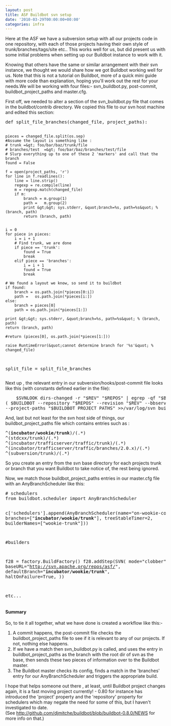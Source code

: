 ```yaml
---
layout: post
title: ASF Buildbot svn setup
date: '2010-03-29T00:00:00+00:00'
categories: infra
---
```

<p>Here at the ASF we have a subversion setup with all our projects code in one repository, with each of those projects having their own style of trunk/branches/tags/site etc.. This works well for us, but did present us with some initial problems when setting up our Buildbot instance to work with it.</p>
  <p>Knowing that others have the same or similar arrangement with their svn instance, we thought we would share how we got Buildbot working well for us. Note that this is not a tutorial on Buildbot, more of a quick mini guide with more code than explanation, hoping you'll work out the rest for your needs.We will be working with four files:- svn_buildbot.py, post-commit, buildbot_project_paths and master.cfg.</p>
  <p>First off, we needed to alter a section of the svn_buildbot.py file that comes in the buildbot/contrib directory. We copied this file to our svn host machine and edited this section:</p>
  <pre>def split_file_branches(changed_file, project_paths):

    pieces = changed_file.split(os.sep)
    #Assume the layout is something like :
    # trunk =&gt; foo/bar/baz/trunk/file
    # branches/test  =&gt; foo/bar/baz/branches/test/file
    # Slurp everything up to one of these 2 'markers' and call that the branch
    found = False

    f = open(project_paths, 'r')
    for line in f.readlines():
        line = line.strip()
        regexp = re.compile(line)
        m = regexp.match(changed_file)
        if m:
            branch = m.group(1)
            path =   m.group(2)
            print &gt;&gt; sys.stderr, &quot;branch=%s, path=%s&quot; % (branch, path)
            return (branch, path)
  
    
    i = 0
    for piece in pieces:
        i = i + 1	
        # Find trunk, we are done
        if piece == 'trunk':
            found = True
            break
        elif piece == 'branches':
            i = i + 1
            found = True
            break
        
    # We found a layout we know, so send it to buildbot
    if found:
        branch = os.path.join(*pieces[0:i]) 
        path =   os.path.join(*pieces[i:])
    else:        
        branch = pieces[0]
        path = os.path.join(*pieces[1:])
            
    print &gt;&gt; sys.stderr, &quot;branch=%s, path=%s&quot; % (branch, path)
    return (branch, path)     
       
    #return (pieces[0], os.path.join(*pieces[1:]))

    raise RuntimeError(&quot;cannot determine branch for '%s'&quot; % changed_file)

split_file = split_file_branches
</pre>
  <p>Next up , the relevant entry in our subversion/hooks/post-commit file looks like this (with&nbsp;constants defined earlier in the file): </p>
  <pre>    $SVNLOOK dirs-changed -r &quot;$REV&quot; &quot;$REPOS&quot; | egrep -qf &quot;$BUILDBOT_PROJECT_PATHS&quot; &amp;&amp; 
( $BUILDBOT --repository &quot;$REPOS&quot; --revision &quot;$REV&quot; --bbserver &quot;$BBSERVER&quot; --bbport &quot;$BBPORT&quot; 
--project-paths &quot;$BUILDBOT_PROJECT_PATHS&quot; &gt;&gt;/var/log/svn_buildbot.log 2&gt;&amp;1 &amp; )
</pre>
  <p>And, last but not least for the svn host side of things, our buildbot_project_paths file which contains entries such as :</p>
  <pre>^(<strong>incubator/wookie/trunk</strong>)/(.*)
^(stdcxx/trunk)/(.*)
^(incubator/trafficserver/traffic/trunk)/(.*)
^(incubator/trafficserver/traffic/branches/2.0.x)/(.*)
^(subversion/trunk)/(.*)
</strong /></strong /></pre>
  <p>So you create an entry from the svn base directory for each projects trunk or branch that you want Buildbot to take notice of, the rest being ignored.</p>
  <p>Now, we match those buildbot_project_paths entries in our master.cfg file with an AnyBranchScheduler like this:</p>
  <pre># schedulers
from buildbot.scheduler import AnyBranchScheduler

c['schedulers'].append(AnyBranchScheduler(name=&quot;on-wookie-commit&quot;,
                         branches=[&quot;<strong>incubator/wookie/trunk</strong>&quot;],
                         treeStableTimer=2,
                         builderNames=[&quot;wookie-trunk&quot;]))

#builders

f28 = factory.BuildFactory()
f28.addStep(SVN(
    mode=&quot;clobber&quot;,
    baseURL=&quot;http://svn.apache.org/repos/asf/&quot;,
    defaultBranch=&quot;<strong>incubator/wookie/trunk</strong>&quot;,
    haltOnFailure=True,
))

etc...
</pre>
  <h4>Summary</h4>
  <p>So, to tie it all together, what we have done is created a workflow like this:-</p>
  <ol>
    <li>A commit happens, the post-commit file checks the buildbot_project_paths file to see if it is relevant to any of our projects. If not, nothing else happens. </li>
    <li>If we have a match then svn_buildbot.py is called, and uses the entry in buildbot_project_paths as the branch with the root dir of svn as the base, then sends these two pieces of information over to the Buildbot master. </li>
    <li>The Buildbot master checks its config, finds a match in the 'branches' entry for our AnyBranchScheduler and triggers the appropriate build. </li>
  </ol>
  <p>I hope that helps someone out there , at least, until Buildbot project changes again, it is a fast moving project currently! - 0.80 for instance has introduced the 'project' property and the 'repository' property for schedulers which may negate the need for some of this, but I haven't investigated to date. (See&nbsp;<a href="http://github.com/djmitche/buildbot/blob/buildbot-0.8.0/NEWS">http://github.com/djmitche/buildbot/blob/buildbot-0.8.0/NEWS</a>&nbsp;for more info on that.)</p>
